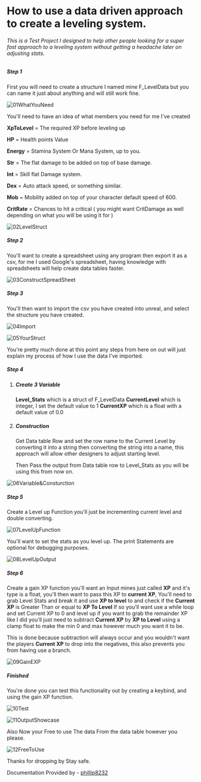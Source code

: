 # How to use a data driven approach to create a leveling system.

###### This is a Test Project I designed to help other people looking for a super fast approach to a leveling system without getting a headache later on adjusting stats.

##### Step 1

First you will need to create a structure I named mine F_LevelData but you can name it just about anything and will still work fine.

![01WhatYouNeed](https://github.com/phillip8232/LevelingSystem/blob/main/Photo/01WhatYouNeed.png)

You'll need to have an idea of what members you need for me I've created 

**XpToLevel** = The required XP before leveling up

**HP** = Health points Value

**Energy** = Stamina System Or Mana System, up to you.

**Str** = The flat damage to be added on top of base damage.

**Int** = Skill flat Damage system.

**Dex** = Auto attack speed, or something similar.

**Mob** = Mobility added on top of your character default speed of 600.

**CritRate** = Chances to hit a critical ( you might want CritDamage as well depending on what you will be using it for )


![02LevelStruct](https://github.com/phillip8232/LevelingSystem/blob/main/Photo/02LevelStruct.png)

##### Step 2

You'll want to create a spreadsheet using any program then export it as a csv, for me I used Google's spreadsheet, having knowledge with spreadsheets will help create data tables faster.

![03ConstructSpreadSheet](https://github.com/phillip8232/LevelingSystem/blob/main/Photo/03ConstructSpreadSheet.png)

##### Step 3

You'll then want to import the csv you have created into unreal, and select the structure you have created.

![04Import](https://github.com/phillip8232/LevelingSystem/blob/main/Photo/04Import.png)

![05YourStruct](https://github.com/phillip8232/LevelingSystem/blob/main/Photo/05YourStruct.png)

You're pretty much done at this point any steps from here on out will just explain my process of how I use the data I've imported.

##### Step 4

1. ##### Create 3 Variable

   **Level_Stats** which is a struct of F_LevelData
   **CurrentLevel** which is integer, I set the default value to 1
   **CurrentXP** which is a float with a default value of 0.0

2. ##### Construction

   Get Data table Row and set the row name to the Current Level by converting it into a string then converting the string into a name, this approach will  allow other designers to adjust starting level.

   Then Pass the output from Data table row to Level_Stats as you will be using this from now on.

![06Variable&Consturction](https://github.com/phillip8232/LevelingSystem/blob/main/Photo/06Variable%26Consturction.png)

##### Step 5

Create a Level up Function you'll just be incrementing current level and double converting.

![07LevelUpFunction](https://github.com/phillip8232/LevelingSystem/blob/main/Photo/07LevelUpFunction.png)

You'll want to set the stats as you level up. The print Statements are optional for debugging purposes.

![08LevelUpOutput](https://github.com/phillip8232/LevelingSystem/blob/main/Photo/08LevelUpOutput.png)

##### Step 6

Create a gain XP function you'll want an Input mines just called **XP** and it's type is a float, you'll then want to pass this XP to **current XP**, You'll need to grab Level Stats and break it and use **XP to level** to and check if the **Current XP** is Greater Than or equal to **XP To Level** If so you'll want use a while loop and set Current XP to 0 and level up if you want to grab the remainder XP like I did you'll just need to  subtract **Current XP** by **XP to Level** using a clamp float to make the min 0 and max however much you want it to be.

This is done because subtraction will always occur and you wouldn't want the players **Current XP** to drop into the negatives, this also prevents you from having use a branch. 

![09GainEXP](https://github.com/phillip8232/LevelingSystem/blob/main/Photo/09GainEXP.png)

##### Finished

You're done you can test this functionality out by creating a keybind, and using the gain XP function.

![10Test](https://github.com/phillip8232/LevelingSystem/blob/main/Photo/10Test.png)

![11OutputShowcase](https://github.com/phillip8232/LevelingSystem/blob/main/Photo/11OutputShowcase.png)

Also Now your Free to use The data From the data table however you please.

![12FreeToUse](https://github.com/phillip8232/LevelingSystem/blob/main/Photo/12FreeToUse.png)

Thanks for dropping by Stay safe.

Documentation Provided by - [phillip8232](https://github.com/phillip8232)
